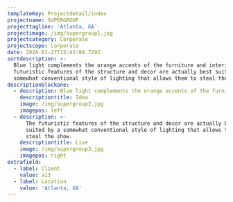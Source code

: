 ```yaml
---
templateKey: Projectdetail/index
projectname: SUPERGROUP
projecttagline: 'Atlanta, GA'
projectimage: /img/supergroup1.jpg
projectcategory: Corporate
projectscope: Corporate
date: 2020-01-27T15:42:04.729Z
sortdescription: >-
  Blue light complements the orange accents of the furniture and interior. The
  futuristic features of the structure and decor are actually best suited by a
  somewhat conventional style of lighting that allows them to steal the show.
descriptionblockone:
  - description: Blue light complements the orange accents of the furniture and interior.
    descriptiontitle: Idea
    image: /img/supergroup2.jpg
    imagepos: left
  - description: >-
      The futuristic features of the structure and decor are actually best
      suited by a somewhat conventional style of lighting that allows them to
      steal the show.
    descriptiontitle: Live
    image: /img/supergroup3.jpg
    imagepos: right
extrafield:
  - label: Client
    value: ai3
  - label: Location
    value: 'Atlanta, GA'
---
```



